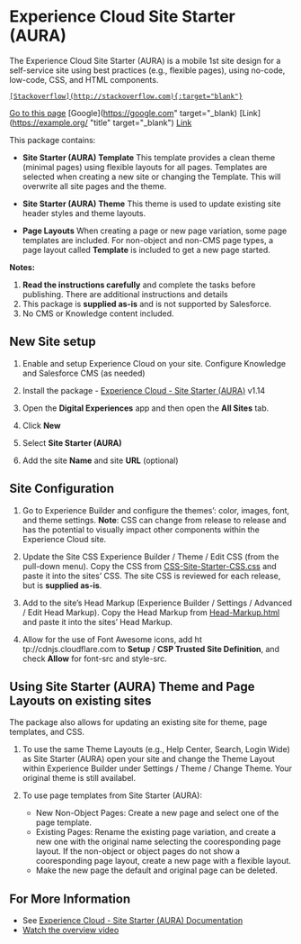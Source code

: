 # Experience Cloud Site Starter (AURA)
The Experience Cloud Site Starter (AURA) is a mobile 1st site design for a self-service site using best practices (e.g., flexible pages), using no-code, low-code,  CSS, and HTML components.




<a target='_blank' href="https://google.com">

    [Stackoverflow](http://stackoverflow.com){:target="blank"}
[Go to this page](http://somelink.com/?target=_blank)
[Google](https://google.com" target="_blank)
[Link](https://example.org/ "title" target="_blank")
<a href="https://example.org/" rel="nofollow" title="title&quot; target=&quot;_blank">Link</a>
    


This package contains:
* **Site Starter (AURA) Template**
    This template provides a clean theme (minimal pages) using flexible layouts for all pages.
    Templates are selected when creating a new site or changing the Template. This will overwrite all site pages and the theme. 

* **Site Starter (AURA) Theme**
    This theme is used to update existing site header styles and theme layouts.
   
* **Page Layouts**
    When creating a page or new page variation, some page templates are included. For non-object and non-CMS page types, a page layout called **Template** is included to get a new page started. 


**Notes:**
1. **Read the instructions carefully** and complete the tasks before publishing. There are additional instructions and details 
2. This package is **supplied as-is** and is not supported by Salesforce.
3. No CMS or Knowledge content included.


## New Site setup

1. Enable and setup Experience Cloud on your site.
   Configure Knowledge and Salesforce CMS (as needed)

2. Install the package - [Experience Cloud - Site Starter (AURA)](https://login.salesforce.com/packaging/installPackage.apexp?p0=04t5f000000iqiF) v1.14
    
3. Open the **Digital Experiences** app and then open the **All Sites** tab.

4. Click **New**

5. Select **Site Starter (AURA)**

6. Add the site **Name** and site **URL** (optional)


## Site Configuration

1. Go to Experience Builder and configure the themes’: color, images, font, and theme settings.
   **Note**: CSS can change from release to release and has the potential to visually impact other components within the Experience Cloud site. 
    
2. Update the Site CSS Experience Builder / Theme / Edit CSS (from the pull-down menu). 
   Copy the CSS from [CSS-Site-Starter-CSS.css](./CSS-Site-Starter.css) and paste it into the sites’ CSS.
   The site CSS is reviewed for each release, but is **supplied as-is**.
    
3. Add to the site’s Head Markup (Experience Builder / Settings / Advanced / Edit Head Markup).
   Copy the Head Markup from [Head-Markup.html](./Head-Markup.html) and paste it into the sites’ Head Markup.
    
4. Allow for the use of Font Awesome icons, add ht&#8203;tp://cdnjs.cloudflare.com to **Setup** / **CSP Trusted Site Definition**, and check **Allow** for font-src and style-src.


## Using Site Starter (AURA) Theme and Page Layouts on existing sites

The package also allows for updating an existing site for theme, page templates, and CSS.
1. To use the same Theme Layouts (e.g., Help Center, Search, Login Wide) as Site Starter (AURA) open your site and change the Theme Layout within Experience Builder under Settings / Theme / Change Theme. Your original theme is still availabel.

2. To use page templates from Site Starter (AURA):
    - New Non-Object Pages: Create a new page and select one of the page template. 
    - Existing Pages: Rename the existing page variation, and create a new one with the original name selecting the cooresponding page layout. 
      If the non-object or object pages do not show a cooresponding page layout, create a new page with a flexible layout. 
    - Make the new page the default and original page can be deleted.    


## For More Information 
- See [Experience Cloud - Site Starter (AURA) Documentation](https://salesforce.quip.com/PjCIAaDQWNGY)
- [Watch the overview video](https://salesforce.vidyard.com/watch/dBMyA254f61Zr5dPWcTta9?)

